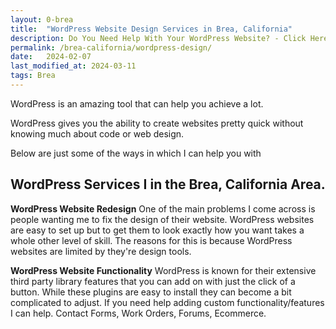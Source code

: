 ```yaml
---
layout: 0-brea
title:  "WordPress Website Design Services in Brea, California"
description: Do You Need Help With Your WordPress Website? - Click Here To Get Attentive Help From an Expert WordPress Developer in The Brea, California Area
permalink: /brea-california/wordpress-design/
date:   2024-02-07
last_modified_at: 2024-03-11
tags: Brea
---
```


WordPress is an amazing tool that can help you achieve a lot.

WordPress gives you the ability to create websites pretty quick without knowing much about code or web design.

Below are just some of the ways in which I can help you with 

## WordPress Services I in the Brea, California Area.

**WordPress Website Redesign**
One of the main problems I come across is people wanting me to fix the design of their website. WordPress websites are easy to set up but to get them to look exactly how you want takes a whole other level of skill. The reasons for this is because WordPress websites are limited by they're design tools.  

**WordPress Website Functionality**
WordPress is known for their extensive third party library features that you can add on with just the click of a button.  While these plugins are easy to install they can become a bit complicated to adjust.  If you need help adding custom functionality/features I can help.
Contact Forms, Work Orders, Forums, Ecommerce.
